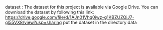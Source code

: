 dataset :
The dataset for this project is available via Google Drive. You can download the dataset by following this link:
https://drive.google.com/file/d/1AJn01Vhq0iwz-g1KBZUZQiJ7-gl55VX8/view?usp=sharing
put the dataset in the directory data
